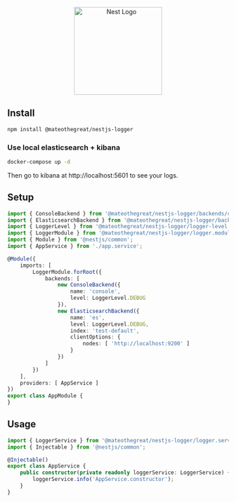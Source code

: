 <p align="center">
  <a href="http://nestjs.com/" target="blank"><img src="https://nestjs.com/img/logo-small.svg" width="200" alt="Nest Logo" /></a>
</p>

## Install

```bash
npm install @mateothegreat/nestjs-logger
```

### Use local elasticsearch + kibana

```bash
docker-compose up -d
```

Then go to kibana at http://localhost:5601 to see your logs.

## Setup

```typescript
import { ConsoleBackend } from '@mateothegreat/nestjs-logger/backends/console/console-backend';
import { ElasticsearchBackend } from '@mateothegreat/nestjs-logger/backends/elasticsearch/elasticsearch-backend';
import { LoggerLevel } from '@mateothegreat/nestjs-logger/logger-level';
import { LoggerModule } from '@mateothegreat/nestjs-logger/logger.module';
import { Module } from '@nestjs/common';
import { AppService } from './app.service';

@Module({
    imports: [
        LoggerModule.forRoot({
            backends: [
                new ConsoleBackend({
                    name: 'console',
                    level: LoggerLevel.DEBUG
                }),
                new ElasticsearchBackend({
                    name: 'es',
                    level: LoggerLevel.DEBUG,
                    index: 'test-default',
                    clientOptions: {
                        nodes: [ 'http://localhost:9200' ]
                    }
                })
            ]
        })
    ],
    providers: [ AppService ]
})
export class AppModule {
}
```

## Usage

```typescript
import { LoggerService } from '@mateothegreat/nestjs-logger/logger.service';
import { Injectable } from '@nestjs/common';

@Injectable()
export class AppService {
    public constructor(private readonly loggerService: LoggerService) {
        loggerService.info('AppService.constructor');
    }
}
```
